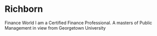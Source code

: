 # Richborn
Finance World
I am a Certified Finance Professional. A masters of Public Management in view from Georgetown University
